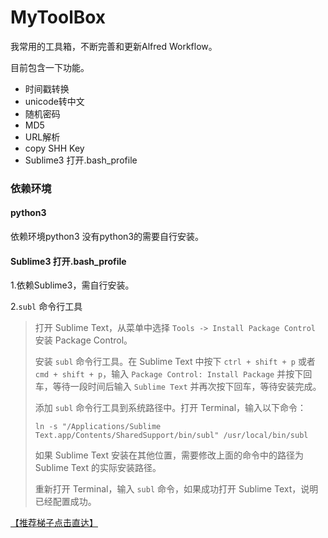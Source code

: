 # MyToolBox
我常用的工具箱，不断完善和更新Alfred Workflow。

目前包含一下功能。

- 时间戳转换
- unicode转中文
- 随机密码
- MD5
- URL解析
- copy SHH Key
- Sublime3 打开.bash_profile



### 依赖环境

#### python3

依赖环境python3 没有python3的需要自行安装。

#### Sublime3 打开.bash_profile

1.依赖Sublime3，需自行安装。

2.`subl` 命令行工具

> 打开 Sublime Text，从菜单中选择 `Tools -> Install Package Control` 安装 Package Control。
>
> 安装 `subl` 命令行工具。在 Sublime Text 中按下 `ctrl + shift + p` 或者 `cmd + shift + p`，输入 `Package Control: Install Package` 并按下回车，等待一段时间后输入 `Sublime Text` 并再次按下回车，等待安装完成。
>
> 添加 `subl` 命令行工具到系统路径中。打开 Terminal，输入以下命令：
>
> ```
> ln -s "/Applications/Sublime Text.app/Contents/SharedSupport/bin/subl" /usr/local/bin/subl
> ```
>
> 如果 Sublime Text 安装在其他位置，需要修改上面的命令中的路径为 Sublime Text 的实际安装路径。
>
> 重新打开 Terminal，输入 `subl` 命令，如果成功打开 Sublime Text，说明已经配置成功。





[【推荐梯子点击直达】](https://www.hjtnt.link/auth/register?code=QRY5)

